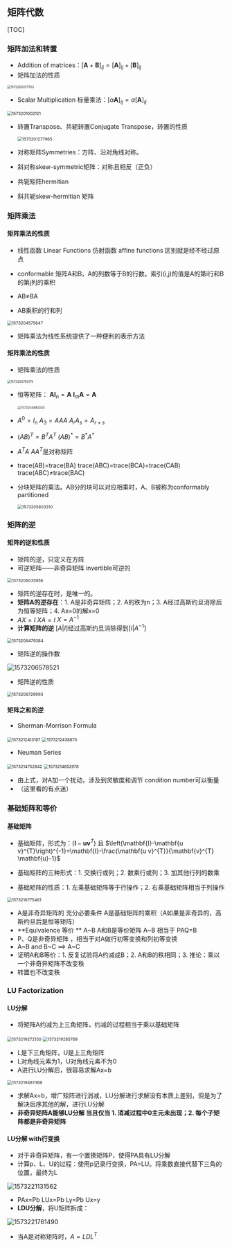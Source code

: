 ## 矩阵代数



[TOC]

### 矩阵加法和转置

* Addition of matrices：$[\mathbf{A}+\mathbf{B}]_{i j}=[\mathbf{A}]_{i j}+[\mathbf{B}]_{i j}$
* 矩阵加法的性质

<img src="4%E7%9F%A9%E9%98%B5%E4%BB%A3%E6%95%B0/1573200377763.png" alt="1573200377763" style="zoom:50%;" />

* Scalar Multiplication 标量乘法：$[\alpha \mathbf{A}]_{i j}=\alpha[\mathbf{A}]_{i j}$

<img src="4%E7%9F%A9%E9%98%B5%E4%BB%A3%E6%95%B0/1573201002121.png" alt="1573201002121" style="zoom: 67%;" />

* 转置Transpose、共轭转置Conjugate Transpose，转置的性质

  <img src="4%E7%9F%A9%E9%98%B5%E4%BB%A3%E6%95%B0/1573201277965.png" alt="1573201277965" style="zoom: 67%;" />

* 对称矩阵Symmetries：方阵、沿对角线对称。

* 斜对称skew-symmetric矩阵：对称且相反（正负）

* 共轭矩阵hermitian 

* 斜共轭skew-hermitian 矩阵

  

### 矩阵乘法

#### 矩阵乘法的性质

* 线性函数 Linear Functions    仿射函数 affine functions    区别就是经不经过原点

* conformable  矩阵A和B，A的列数等于B的行数。索引(i,j)的值是A的第i行和B的第j列的乘积
* AB≠BA
* AB乘积的行和列

<img src="4%E7%9F%A9%E9%98%B5%E4%BB%A3%E6%95%B0/1573204575647.png" alt="1573204575647" style="zoom:67%;" />

* 矩阵乘法为线性系统提供了一种便利的表示方法

#### 矩阵乘法的性质

* 矩阵乘法的性质

<img src="4%E7%9F%A9%E9%98%B5%E4%BB%A3%E6%95%B0/1573204793175.png" alt="1573204793175" style="zoom:50%;" />

* 恒等矩阵： $\mathbf{A} \mathbf{I}_{n}=\mathbf{A}$   $\mathbf{I}_{m}\mathbf{A} =\mathbf{A}$     

  <img src="4%E7%9F%A9%E9%98%B5%E4%BB%A3%E6%95%B0/1573204880045.png" alt="1573204880045" style="zoom: 50%;" />

*  $A^0=I_n$   $A_3=AAA$     $A_r A_s=A_{r+s}$

* $(AB)^T=B^TA^T$   $(AB)^*=B^*A^*$

* $A^TA$         $AA^T$是对称矩阵

* trace(AB)=trace(BA)    trace(ABC)=trace(BCA)=trace(CAB)     trace(ABC)≠trace(BAC)

* 分块矩阵的乘法。AB分的块可以对应相乘时，A、B被称为conformably partitioned

  <img src="4%E7%9F%A9%E9%98%B5%E4%BB%A3%E6%95%B0/1573205803310.png" alt="1573205803310" style="zoom:67%;" />

### 矩阵的逆

#### 矩阵的逆和性质

* 矩阵的逆，只定义在方阵
* 可逆矩阵——非奇异矩阵   invertible可逆的

<img src="4%E7%9F%A9%E9%98%B5%E4%BB%A3%E6%95%B0/1573206035956.png" alt="1573206035956" style="zoom:67%;" />

* 矩阵的逆存在时，是唯一的。
* **矩阵A的逆存在**：1. A是非奇异矩阵；2. A的秩为n；3. A经过高斯约旦消除后为恒等矩阵；4. Ax=0的解x=0
* $AX=I$     $XA=I$   $X=A^{-1}$
* **计算矩阵的逆**    $[A | I]$经过高斯约旦消除得到$[I | A^{-1}]$

<img src="4%E7%9F%A9%E9%98%B5%E4%BB%A3%E6%95%B0/1573206479384.png" alt="1573206479384" style="zoom:67%;" />

* 矩阵逆的操作数

![1573206578521](4%E7%9F%A9%E9%98%B5%E4%BB%A3%E6%95%B0/1573206578521.png)

* 矩阵逆的性质

<img src="4%E7%9F%A9%E9%98%B5%E4%BB%A3%E6%95%B0/1573206729993.png" alt="1573206729993" style="zoom:67%;" />



#### 矩阵之和的逆

* Sherman-Morrison Formula

<img src="4%E7%9F%A9%E9%98%B5%E4%BB%A3%E6%95%B0/1573212413187.png" alt="1573212413187" style="zoom:67%;" />

<img src="4%E7%9F%A9%E9%98%B5%E4%BB%A3%E6%95%B0/1573212438870.png" alt="1573212438870" style="zoom:67%;" />

* Neuman Series

<img src="4%E7%9F%A9%E9%98%B5%E4%BB%A3%E6%95%B0/1573214752842.png" alt="1573214752842" style="zoom:67%;" />



<img src="4%E7%9F%A9%E9%98%B5%E4%BB%A3%E6%95%B0/1573214852978.png" alt="1573214852978" style="zoom:67%;" />

* 由上式，对A加一个扰动，涉及到灵敏度和调节    condition number可以衡量
* （这里看的有点迷）

  


###  基础矩阵和等价

#### 基础矩阵

* 基础矩阵，形式为：$\left(\mathbf{I}-\mathbf{u v}^{T}\right)$    且  $\left(\mathbf{I}-\mathbf{u v}^{T}\right)^{-1}=\mathbf{I}-\frac{\mathbf{u v}^{T}}{\mathbf{v}^{T} \mathbf{u}-1}$

* 基础矩阵的三种形式：1. 交换行或列；2. 数乘行或列；3. 加其他行列的数乘
* 基础矩阵的性质：1. 左乘基础矩阵等于行操作；2. 右乘基础矩阵相当于列操作

<img src="4%E7%9F%A9%E9%98%B5%E4%BB%A3%E6%95%B0/1573216775461.png" alt="1573216775461" style="zoom:67%;" />



* A是非奇异矩阵的 充分必要条件  A是基础矩阵的乘积（A如果是非奇异的，高斯约旦后是恒等矩阵）
* **Equivalence 等价 **     A~B  A和B是等价矩阵       A~B  相当于 PAQ=B
* P、Q是非奇异矩阵 ，相当于对A做行初等变换和列初等变换
* A~B and B~C    ==>   A~C
* 证明A和B等价：1. 反复试验将A约减成B；2. A和B的秩相同；3. 推论：乘以一个非奇异矩阵不改变秩
* 转置也不改变秩





### LU Factorization

#### LU分解

* 将矩阵A约减为上三角矩阵，约减的过程相当于乘以基础矩阵

<img src="4%E7%9F%A9%E9%98%B5%E4%BB%A3%E6%95%B0/1573219272150.png" alt="1573219272150" style="zoom: 67%;" />



<img src="4%E7%9F%A9%E9%98%B5%E4%BB%A3%E6%95%B0/1573219285769.png" alt="1573219285769" style="zoom:67%;" />



* L是下三角矩阵，U是上三角矩阵
* L对角线元素为1，U对角线元素不为0
* A进行LU分解后，很容易求解Ax=b

<img src="4%E7%9F%A9%E9%98%B5%E4%BB%A3%E6%95%B0/1573219487368.png" alt="1573219487368" style="zoom:67%;" />

* 求解Ax=b，增广矩阵进行消减，LU分解进行求解没有本质上差别，但是为了解决后序其他的解，进行LU分解
* **非奇异矩阵A能够LU分解 当且仅当  1. 消减过程中0主元未出现；2. 每个子矩阵都是非奇异矩阵**    

#### LU分解 with行变换

* 对于非奇异矩阵，有一个置换矩阵P，使得PA具有LU分解
* 计算p、L、U的过程：使用p记录行变换，PA=LU。将乘数直接代替下三角的位置，最终为L

![1573221131562](4%E7%9F%A9%E9%98%B5%E4%BB%A3%E6%95%B0/1573221131562.png)

* PAx=Pb    LUx=Pb   Ly=Pb   Ux=y
* **LDU分解**，将U矩阵拆成：

![1573221761490](4%E7%9F%A9%E9%98%B5%E4%BB%A3%E6%95%B0/1573221761490.png)

* 当A是对称矩阵时，$A=LDL^T$